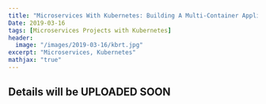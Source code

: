 ```yaml
---
title: "Microservices With Kubernetes: Building A Multi-Container Application"
Date: 2019-03-16
tags: [Microservices Projects with Kubernetes]
header:
  image: "/images/2019-03-16/kbrt.jpg"
excerpt: "Microservices, Kubernetes"
mathjax: "true"
---
```



## Details will be UPLOADED SOON